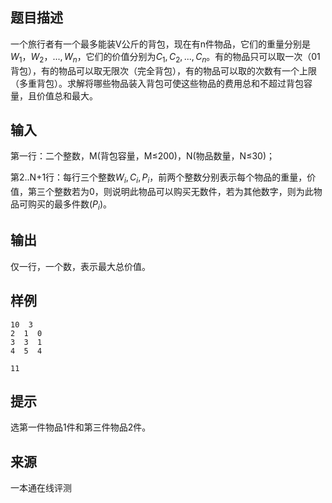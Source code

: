 ## 题目描述

一个旅行者有一个最多能装V公斤的背包，现在有n件物品，它们的重量分别是$W_1，W_2，...,W_n$，它们的价值分别为$C_1,C_2,...,C_n$。有的物品只可以取一次（01背包），有的物品可以取无限次（完全背包），有的物品可以取的次数有一个上限（多重背包）。求解将哪些物品装入背包可使这些物品的费用总和不超过背包容量，且价值总和最大。

## 输入

第一行：二个整数，M(背包容量，M≤200)，N(物品数量，N≤30)；

第2..N+1行：每行三个整数$W_i,C_i,P_i$，前两个整数分别表示每个物品的重量，价值，第三个整数若为0，则说明此物品可以购买无数件，若为其他数字，则为此物品可购买的最多件数($P_i$)。

## 输出

仅一行，一个数，表示最大总价值。

## 样例

```input1
10  3
2  1  0
3  3  1
4  5  4
```

```output1
11
```

## 提示

选第一件物品1件和第三件物品2件。


 ## 来源

 一本通在线评测 